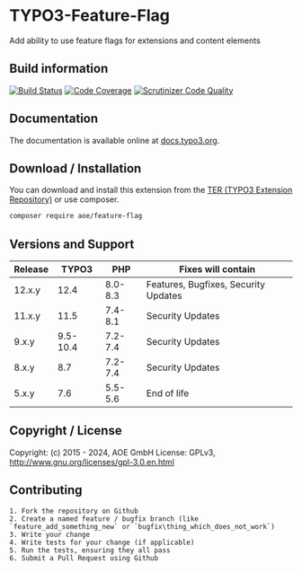 # TYPO3-Feature-Flag
Add ability to use feature flags for extensions and content elements

## Build information
[![Build Status](https://github.com/AOEpeople/TYPO3-Feature-Flag/actions/workflows/tests.yml/badge.svg)](https://github.com/AOEpeople/TYPO3-Feature-Flag/actions)
[![Code Coverage](https://scrutinizer-ci.com/g/AOEpeople/TYPO3-Feature-Flag/badges/coverage.png?b=main)](https://scrutinizer-ci.com/g/AOEpeople/TYPO3-Feature-Flag/?branch=main)
[![Scrutinizer Code Quality](https://scrutinizer-ci.com/g/AOEpeople/TYPO3-Feature-Flag/badges/quality-score.png?b=main)](https://scrutinizer-ci.com/g/AOEpeople/TYPO3-Feature-Flag/?branch=main)

## Documentation
The documentation is available online at [docs.typo3.org][1].

## Download / Installation

You can download and install this extension from the [TER (TYPO3 Extension Repository)][1] or use composer.

```sh
composer require aoe/feature-flag
```

## Versions and Support

| Release | TYPO3    | PHP     | Fixes will contain                   |
|---------|----------|---------|--------------------------------------|
| 12.x.y  | 12.4     | 8.0-8.3 | Features, Bugfixes, Security Updates |
| 11.x.y  | 11.5     | 7.4-8.1 | Security Updates                     |
| 9.x.y   | 9.5-10.4 | 7.2-7.4 | Security Updates                     |
| 8.x.y   | 8.7      | 7.2-7.4 | Security Updates                     |
| 5.x.y   | 7.6      | 5.5-5.6 | End of life                          |

## Copyright / License

Copyright: (c) 2015 - 2024, AOE GmbH
License: GPLv3, <http://www.gnu.org/licenses/gpl-3.0.en.html>

## Contributing

	1. Fork the repository on Github
	2. Create a named feature / bugfix branch (like `feature_add_something_new` or `bugfix\thing_which_does_not_work`)
	3. Write your change
	4. Write tests for your change (if applicable)
	5. Run the tests, ensuring they all pass
	6. Submit a Pull Request using Github

[1]: https://docs.typo3.org/typo3cms/extensions/feature_flag